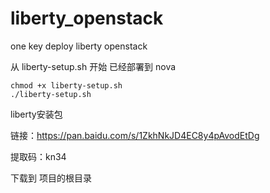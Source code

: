 # liberty_openstack
one key deploy liberty openstack

从 liberty-setup.sh 开始
已经部署到 nova

```
chmod +x liberty-setup.sh
./liberty-setup.sh
```

liberty安装包

链接：https://pan.baidu.com/s/1ZkhNkJD4EC8y4pAvodEtDg 

提取码：kn34 

下载到 项目的根目录
